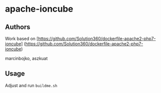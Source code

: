 # apache-ioncube

## Authors

Work based on [https://github.com/Solution360/dockerfile-apache2-php7-ioncube] (https://github.com/Solution360/dockerfile-apache2-php7-ioncube)

marcinbojko,
aszkuat

## Usage

Adjust and run `buildme.sh`